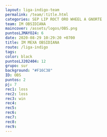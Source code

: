 ```yaml
---
layout: liga-indigo-team
permalink: /team/:title.html
categories: SEP LIP ROCT ORO WHEEL A GNORTE
team: IM OBSIDIANA
maincover: /assets/logos/OBS.png
puntosLJMAYO24: 6
date: 2020-08-29 10:29:20 +0700
title: IM MEXA OBSIDIANA
route: /liga-indigo
tags: 
color: black
puntosLJ202404: 12
grupo: sur
background: "#F16C38"
ID: OBS
puntos: 2
pj: 7
rec1: loss
rec2: loss
rec3: win
rec4: 
rec5: 
rec6: 
rec7: 
rec8: 
rec9:
---
```

